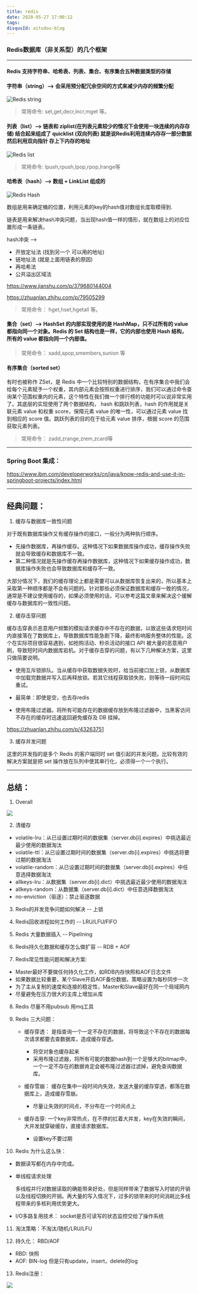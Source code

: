 ```yaml
---
title: redis
date: 2020-05-27 17:00:12
tags:
disqusId: aitudou-blog
---
```


### Redis数据库（非关系型）的几个框架

---
#### Redis 支持字符串、哈希表、列表、集合、有序集合五种数据类型的存储

#### 字符串（string）--> 会采用预分配冗余空间的方式来减少内存的频繁分配

<!-- More -->

![Redis string](https://www.ibm.com/developerworks/cn/java/know-redis-and-use-it-in-springboot-projects/image001.png)

>常用命令: set,get,decr,incr,mget 等。

#### 列表（list）--> 链表和 ziplist(在列表元素较少的情况下会使用一块连续的内存存储) 结合起来组成了 quicklist (双向列表) 就是说Redis利用连续内存存一部分数据 然后利用双向指针 存上下内存的地址

![Redis list](https://www.ibm.com/developerworks/cn/java/know-redis-and-use-it-in-springboot-projects/image002.png)

>常用命令: lpush,rpush,lpop,rpop,lrange等

#### 哈希表（hash）--> 数组 + LinkList 组成的 
![Redis Hash](https://pic3.zhimg.com/80/v2-c9c3fc05a707ae1bb4cb46c8d29aaa7a_720w.jpg)

数组是用来确定桶的位置，利用元素的key的hash值对数组长度取模得到.

链表是用来解决hash冲突问题，当出现hash值一样的情形，就在数组上的对应位置形成一条链表。

hash冲突 --> 
- 开放定址法 (找到另一个 可以用的地址)
- 链地址法 (就是上面用链表的原因)
- 再哈希法
- 公共溢出区域法

https://www.jianshu.com/p/379680144004

https://zhuanlan.zhihu.com/p/79505299

>常用命令： hget,hset,hgetall 等。

#### 集合（set）--> HashSet 的内部实现使用的是 HashMap，只不过所有的 value 都指向同一个对象。Redis 的 Set 结构也是一样，它的内部也使用 Hash 结构，所有的 value 都指向同一个内部值。

>常用命令： sadd,spop,smembers,sunion 等

#### 有序集合（sorted set）

有时也被称作 ZSet，是 Redis 中一个比较特别的数据结构，在有序集合中我们会给每个元素赋予一个权重，其内部元素会按照权重进行排序，我们可以通过命令查询某个范围权重内的元素，这个特性在我们做一个排行榜的功能时可以说非常实用了。其底层的实现使用了两个数据结构， hash 和跳跃列表，hash 的作用就是关联元素 value 和权重 score，保障元素 value 的唯一性，可以通过元素 value 找到相应的 score 值。跳跃列表的目的在于给元素 value 排序，根据 score 的范围获取元素列表。

>常用命令： zadd,zrange,zrem,zcard等

---

### Spring Boot 集成：

https://www.ibm.com/developerworks/cn/java/know-redis-and-use-it-in-springboot-projects/index.html

---

## 经典问题：

1. 缓存与数据库一致性问题

对于既有数据库操作又有缓存操作的接口，一般分为两种执行顺序。

- 先操作数据库，再操作缓存。这种情况下如果数据库操作成功，缓存操作失败就会导致缓存和数据库不一致。
- 第二种情况就是先操作缓存再操作数据库，这种情况下如果缓存操作成功，数据库操作失败也会导致数据库和缓存不一致。

大部分情况下，我们的缓存理论上都是需要可以从数据库恢复出来的，所以基本上采取第一种顺序都是不会有问题的。针对那些必须保证数据库和缓存一致的情况，通常是不建议使用缓存的，如果必须使用的话，可以参考这篇文章来解决这个缓解缓存与数据库的一致性问题。

2. 缓存击穿问题

缓存击穿表示恶意用户频繁的模拟请求缓存中不存在的数据，以致这些请求短时间内直接落在了数据库上，导致数据库性能急剧下降，最终影响服务整体的性能。这个在实际项目很容易遇到，如抢购活动、秒杀活动的接口 API 被大量的恶意用户刷，导致短时间内数据库宕机。对于缓存击穿的问题，有以下几种解决方案，这里只做简要说明。

- 使用互斥锁排队。当从缓存中获取数据失败时，给当前接口加上锁，从数据库中加载完数据并写入后再释放锁。若其它线程获取锁失败，则等待一段时间后重试。

- 最简单：即使是空，也去存redis

- 使用布隆过滤器。将所有可能存在的数据缓存放到布隆过滤器中，当黑客访问不存在的缓存时迅速返回避免缓存及 DB 挂掉。

https://zhuanlan.zhihu.com/p/43263751

3. 缓存并发问题

这里的并发指的是多个 Redis 的客户端同时 set 值引起的并发问题。比较有效的解决方案就是把 set 操作放在队列中使其串行化，必须得一个一个执行。

---

## 总结：

1. Overall

![](https://user-gold-cdn.xitu.io/2018/4/18/162d7773080d4570?imageView2/0/w/1280/h/960/format/webp/ignore-error/1)

2. 清缓存

- volatile-lru：从已设置过期时间的数据集（server.db[i].expires）中挑选最近最少使用的数据淘汰
- volatile-ttl：从已设置过期时间的数据集（server.db[i].expires）中挑选将要过期的数据淘汰
- volatile-random：从已设置过期时间的数据集（server.db[i].expires）中任意选择数据淘汰
- allkeys-lru：从数据集（server.db[i].dict）中挑选最近最少使用的数据淘汰
- allkeys-random：从数据集（server.db[i].dict）中任意选择数据淘汰
- no-enviction（驱逐）：禁止驱逐数据

3. Redis的并发竞争问题如何解决 -- 上锁

4. Redis回收进程如何工作的 -- LRU/LFU/FIFO 
5. Redis 大量数据插入 -- Pipelining 
6. Redis持久化数据和缓存怎么做扩容 -- RDB + AOF

7. Redis常见性能问题和解决方案:

- Master最好不要做任何持久化工作，如RDB内存快照和AOF日志文件
- 如果数据比较重要，某个Slave开启AOF备份数据，策略设置为每秒同步一次
- 为了主从复制的速度和连接的稳定性，Master和Slave最好在同一个局域网内
- 尽量避免在压力很大的主库上增加从库

8. Redis 尽量不用pubsub 用mq工具
9. Redis 三大问题：
    - 缓存穿透： 是指查询一个一定不存在的数据，将导致这个不存在的数据每次请求都要去查数据库，造成缓存穿透。 

        - 将空对象也缓存起来
        - 采用布隆过滤器，将所有可能的数据hash到一个足够大的bitmap中，一个一定不存在的数据肯定会被布隆过滤器过滤掉，避免查询数据库。

    - 缓存雪崩： 缓存在集中一段时间内失效，发送大量的缓存穿透，都落在数据库上，造成缓存雪崩。

        - 尽量让失效的时间点，不分布在一个时间点上

    - 缓存击穿: 一个key非常热点，在不停的扛着大并发，key在失效的瞬间，大并发就穿破缓存，直接请求数据库。

        - 设置key不要过期

10. Redis 为什么这么快：

- 数据读写都在内存中完成。
- 单线程请求处理

    多线程并行对数据读取的确能带来好处，但是同样带来了数据写入时锁的开销以及线程切换的开销。再大量的写入情况下，过多的锁带来的时间消耗比多线程带来的多核利用优势更大。

- I/O多路复用技术： socket是否可读写的状态监控交给了操作系统

11. 淘汰策略：不淘汰/随机/LRU/LFU

12. 持久化： RBD/AOF

- RBD: 快照
- AOF: BIN-log 但是只有update，insert，delete的log

13. Redis注册：

![](https://pic1.zhimg.com/80/v2-34146d4550f3057858ca45de87c1c73c_720w.jpg)